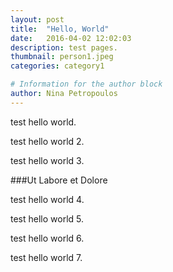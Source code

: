```yaml
---
layout: post
title:  "Hello, World"
date:   2016-04-02 12:02:03
description: test pages.
thumbnail: person1.jpeg
categories: category1

# Information for the author block
author: Nina Petropoulos
---
```

test hello world.

test hello world 2.

test hello world 3.

###Ut Labore et Dolore

test hello world 4.

test hello world 5.

test hello world 6.

test hello world 7.
